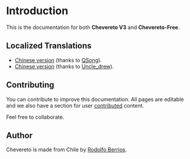 # Introduction

This is the documentation for both **Chevereto V3** and **Chevereto-Free**.

## Localized Translations

- [Chinese version](https://docs.doge.uk/zh/chevereto/) (thanks to [QSong](https://resbeta.com/)).
- [Chinese version](https://ch.cndrew.cn/) (thanks to [Uncle_drew](https://cndrew.cn/)).

## Contributing

You can contribute to improve this documentation. All pages are editable and we also have a section for user [contributed](./contributed.md) content.

Feel free to collaborate.

## Author

Chevereto is made from Chile by [Rodolfo Berrios](http://rodolfoberrios.com/).